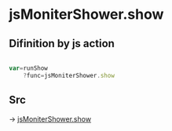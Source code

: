 # jsMoniterShower.show

## Difinition by js action

```js.js

var=runShow
	?func=jsMoniterShower.show

```

## Src

-> [jsMoniterShower.show](https://github.com/puutaro/CommandClick/blob/master/app/src/main/java/com/puutaro/commandclick/fragment_lib/terminal_fragment/js_interface/system/JsMoniterShower.kt#L26)


